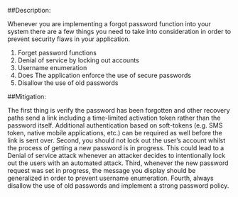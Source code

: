 ##Description:

Whenever you are implementing a forgot password function into your system there are
a few things you need to take into consideration in order to prevent security flaws
in your application.

1. Forget password functions
2. Denial of service by locking out accounts
3. Username enumeration
4. Does The application enforce the use of secure passwords
5. Disallow the use of old passwords

##Mitigation:

The first thing is verify the password has been forgotten and other recovery paths send a link including a time-limited activation token rather than the password itself.
Additional authentication based on soft-tokens (e.g. SMS token, native mobile applications, etc.) can be required as well before the link is sent over.
Second, you should not lock out the user’s account whilst the process of getting a new password is in progress. This could lead to a Denial of service attack whenever an attacker decides to intentionally lock out the users with an automated attack.
Third, whenever the new password request was set in progress, the message you display should be generalized in order to prevent username enumeration.
Fourth, always disallow the use of old passwords and implement a strong password policy.

